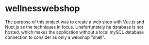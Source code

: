 # wellnesswebshop
The purpose of this project was to create a web shop with Vue.js and Nuxt.js as the techniques in focus. Unafortunately he database is not hosted, which makes the application without a local mySQL database connection to consider as only a webshop "shell".

